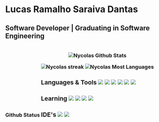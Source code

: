 <h1> Lucas Ramalho Saraiva Dantas
  <h2>Software Developer | Graduating in Software Engineering</h2>
 
 
  <h3>Github Status
    <div style="display: inline-block">
   <p align="center"><img alt="Nycolas Github Stats"   src="https://github-readme-stats.vercel.app/api?username=Nycolas-Galdino&show_icons=false&count_private=True&theme=react&hide_border=true&bg_color=0D1117" /></a></p>
  <p align="center" >
    <img  alt="Nycolas streak"  src="https://github-readme-streak-stats.herokuapp.com/?user=Nycolas-Galdino&theme=black-ice&hide_border=true&stroke=0000&background=0D1117" /> </a>
    <img  alt="Nycolas Most Languages"  src="https://github-readme-stats.vercel.app/api/top-langs/?username=Nycolas-Galdino&theme=react&hide_border=true&bg_color=0D1116"/></a></p>
    

  <h3>Languages & Tools
    <div style="display: inline-block;">
    <img src="https://img.shields.io/badge/-Python-000?&logo=Python">
    <img src="https://img.shields.io/badge/-HTML-000?&logo=HTML5">
    <img src="https://img.shields.io/badge/-CSS-000?&logo=CSS3">
    <img src="https://img.shields.io/badge/-SQLite-000?&logo=SQLite">
    <img src="https://img.shields.io/badge/-JavaScript-000?&logo=JavaScript">
    <img src="https://img.shields.io/badge/-React%20Native-000?&logo=React">
    </div>

  <h3>Learning
    <div style="display: inline-block;">
    <img src="https://img.shields.io/badge/-Git-000?&logo=Git">    
    <img src="https://img.shields.io/badge/-MySQL-000?&logo=MySQL">
    <img src="https://img.shields.io/badge/-C%23-000?&logo=C%20Sharp">
    <img src="https://img.shields.io/badge/-Node.JS-000?&logo=Node.JS">
    </div>

  <h3>IDE's
    <div style="display: inline-block;">
    <img src="https://img.shields.io/badge/-PyCharm-000?&logo=Pycharm&logoColor=green">
    <img src="https://img.shields.io/badge/-Visual%20Studio%20Code-000?&logo=Visual%20Studio%20Code&logoColor=blue">
